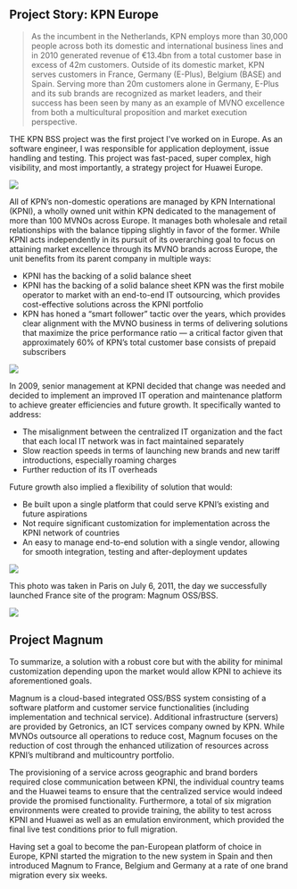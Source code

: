 ## Project Story: KPN Europe

> As the incumbent in the Netherlands, KPN employs more than 30,000 people across both its domestic and international business lines and in 2010 generated revenue of €13.4bn from a total customer base in excess of 42m customers. Outside of its domestic market, KPN serves customers in France, Germany (E-Plus), Belgium (BASE) and Spain. Serving more than 20m customers alone in Germany, E-Plus and its sub brands are recognized as market leaders, and their success has been seen by many as an example of MVNO excellence from both a multicultural proposition and market execution perspective.


 THE KPN BSS project was the first project I've worked on in Europe. As an software engineer, I was responsible for application deployment, issue handling and testing.  This project was fast-paced, super complex, high visibility, and most importantly, a strategy project for Huawei Europe.   <br>
 
<img src="https://user-images.githubusercontent.com/79688638/200088977-ab598e74-793c-40ce-813d-ca9e99710fc0.JPG">

 
  All of KPN’s non-domestic operations are managed by KPN International (KPNI), a wholly owned unit within KPN dedicated to the management of more than 100 MVNOs across Europe. It manages both wholesale and retail relationships with the balance tipping slightly in favor of the former. While KPNI acts independently in its pursuit of its overarching goal to focus on attaining market excellence through its MVNO brands across Europe, the unit benefits from its parent company in multiple ways: <br> 

  - KPNI has the backing of a solid balance sheet
  - KPNI has the backing of a solid balance sheet KPN was the first mobile operator to market with an end-to-end IT outsourcing, which provides cost-effective solutions across the KPNI portfolio
  - KPN has honed a “smart follower” tactic over the years, which provides clear alignment with the MVNO business in terms of delivering solutions that maximize the price
performance ratio — a critical factor given that approximately 60% of KPN’s total customer base consists of prepaid subscribers<br>
 
 
 <img src="https://user-images.githubusercontent.com/79688638/199344734-fb29b14c-4242-49ae-bce9-af03ce62c109.png">

In 2009, senior management at KPNI decided that change was needed and decided to implement an improved IT operation and maintenance platform to achieve greater efficiencies and future growth. It specifically wanted to address:<br>
   
  - The misalignment between the centralized IT organization and the fact that each local IT network was in fact maintained separately 
  - Slow reaction speeds in terms of launching new brands and new tariff introductions, especially roaming charges 
  - Further reduction of its IT overheads

Future growth also implied a flexibility of solution that would:<br>
 
  - Be built upon a single platform that could serve KPNI’s existing and future aspirations 
  - Not require significant customization for implementation across the KPNI network of countries 
  - An easy to manage end-to-end solution with a single vendor, allowing for smooth integration, testing and after-deployment updates

<img src="https://user-images.githubusercontent.com/79688638/199345085-1cf281f3-255a-4f2d-b7eb-f1bce25098c2.png">


 This photo was taken in Paris on July 6, 2011, the day we successfully launched France site of the program: Magnum OSS/BSS.  <br>

  
 
  <img src="https://user-images.githubusercontent.com/79688638/199164174-29b22603-1e17-4ab7-8af4-96adbd296725.JPG">
 
## Project Magnum
To summarize, a solution with a robust core but with the ability for minimal customization depending upon the market would allow KPNI to achieve its aforementioned goals.<br>
 
 Magnum is a cloud-based integrated OSS/BSS system consisting of a software platform and customer service functionalities (including implementation and technical service). Additional infrastructure (servers) are provided by Getronics, an ICT services company owned by KPN. While MVNOs outsource all operations to reduce cost, Magnum focuses on the reduction of cost through the enhanced utilization of resources across KPNI’s multibrand and multicountry portfolio.<br>
  
The provisioning of a service across geographic and brand borders required close communication between KPNI, the individual country teams and the Huawei teams to ensure that the centralized service would indeed provide the promised functionality. Furthermore, a total of six migration environments were created to provide training, the ability to test across KPNI and Huawei as well as an emulation environment, which provided the final live test conditions prior to full migration.<br>
  
  Having set a goal to become the pan-European platform of choice in Europe, KPNI started the migration to the new system in Spain and then introduced Magnum to France, Belgium and Germany at a rate of one brand migration every six weeks. <br>

